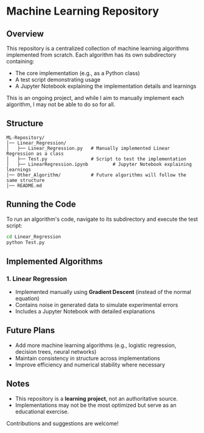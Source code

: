 # Machine Learning Repository

## Overview
This repository is a centralized collection of machine learning algorithms implemented from scratch. Each algorithm has its own subdirectory containing:

- The core implementation (e.g., as a Python class)
- A test script demonstrating usage
- A Jupyter Notebook explaining the implementation details and learnings

This is an ongoing project, and while I aim to manually implement each algorithm, I may not be able to do so for all.

## Structure
```
ML-Repository/
│── Linear_Regression/
│   ├── Linear_Regression.py   # Manually implemented Linear Regression as a class
│   ├── Test.py                # Script to test the implementation
│   ├── LinearRegression.ipynb         # Jupyter Notebook explaining learnings
│── Other_Algorithm/           # Future algorithms will follow the same structure
│── README.md                  
```

## Running the Code
To run an algorithm's code, navigate to its subdirectory and execute the test script:
```sh
cd Linear_Regression
python Test.py
```

## Implemented Algorithms
### 1. Linear Regression
- Implemented manually using **Gradient Descent** (instead of the normal equation)
- Contains noise in generated data to simulate experimental errors
- Includes a Jupyter Notebook with detailed explanations

## Future Plans
- Add more machine learning algorithms (e.g., logistic regression, decision trees, neural networks)
- Maintain consistency in structure across implementations
- Improve efficiency and numerical stability where necessary

## Notes
- This repository is a **learning project**, not an authoritative source.
- Implementations may not be the most optimized but serve as an educational exercise.

Contributions and suggestions are welcome!

